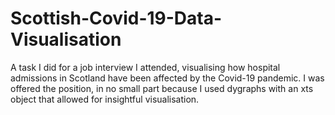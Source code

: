 # Scottish-Covid-19-Data-Visualisation
A task I did for a job interview I attended, visualising how hospital admissions in Scotland have been affected by the Covid-19 pandemic. I was offered the position, in no small part because I used dygraphs with an xts object that allowed for insightful visualisation. 
